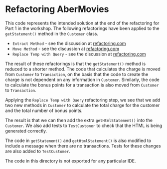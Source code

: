 # Refactoring AberMovies
This code represents the intended solution at the end of the refactoring for Part 1 in the workshop. The following refactorings have been applied to the `getStatement()` method in the `Customer` class.

* `Extract Method` - see the discussion at [refactoring.com](https://refactoring.com/catalog/extractMethod.html)
* `Move Method` - see the discussion at [refactoring.com](https://refactoring.com/catalog/moveMethod.html)
* `Replace Temp with Query` - see the discussion at [refactoring.com](https://refactoring.com/catalog/replaceTempWithQuery.html)

The result of these refactorings is that the `getStatement()` method is reduced to a shorter method. The code that calculates the charge is moved from `Customer` to `Transaction`, on the basis that the code to create the charge is not dependent on any information in `Customer`.  Similarly, the code to calculate the bonus points for a transaction is also moved from `Customer` to `Transaction`.

Applying the `Replace Temp with Query` refactoring step, we see that we add two new methods in `Customer` to calculate the total charge for the customer and the total number of bonus points.

The result is that we can then add the extra `getHtmlStatement()` into the `Customer`.  We also add tests to `TestCustomer` to check that the HTML is being generated correctly.

The code in `getStatement()` and `getHtmlStatement()` is also modified to include a message when there are no transactions. Tests for these changes are also added to `TestCustomer`.

The code in this directory is not exported for any particular IDE.
